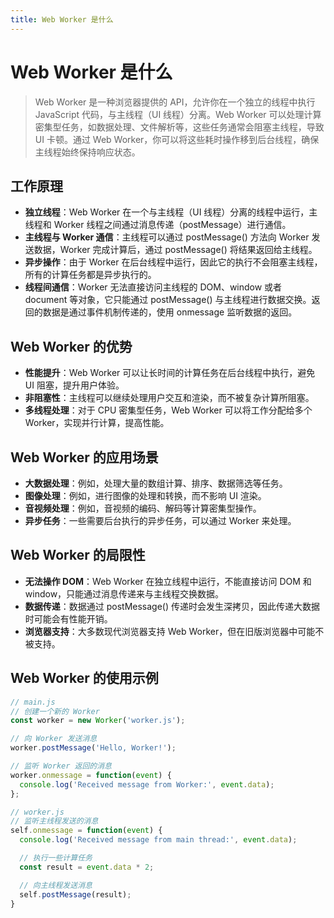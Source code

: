 ```yaml
---
title: Web Worker 是什么
---
```


# Web Worker 是什么

> Web Worker 是一种浏览器提供的 API，允许你在一个独立的线程中执行 JavaScript 代码，与主线程（UI 线程）分离。Web Worker 可以处理计算密集型任务，如数据处理、文件解析等，这些任务通常会阻塞主线程，导致 UI 卡顿。通过 Web Worker，你可以将这些耗时操作移到后台线程，确保主线程始终保持响应状态。

## 工作原理
- **独立线程**：Web Worker 在一个与主线程（UI 线程）分离的线程中运行，主线程和 Worker 线程之间通过消息传递（postMessage）进行通信。
- **主线程与 Worker 通信**：主线程可以通过 postMessage() 方法向 Worker 发送数据，Worker 完成计算后，通过 postMessage() 将结果返回给主线程。
- **异步操作**：由于 Worker 在后台线程中运行，因此它的执行不会阻塞主线程，所有的计算任务都是异步执行的。
- **线程间通信**：Worker 无法直接访问主线程的 DOM、window 或者 document 等对象，它只能通过 postMessage() 与主线程进行数据交换。返回的数据是通过事件机制传递的，使用 onmessage 监听数据的返回。

## Web Worker 的优势
- **性能提升**：Web Worker 可以让长时间的计算任务在后台线程中执行，避免 UI 阻塞，提升用户体验。
- **非阻塞性**：主线程可以继续处理用户交互和渲染，而不被复杂计算所阻塞。
- **多线程处理**：对于 CPU 密集型任务，Web Worker 可以将工作分配给多个 Worker，实现并行计算，提高性能。

## Web Worker 的应用场景
- **大数据处理**：例如，处理大量的数组计算、排序、数据筛选等任务。
- **图像处理**：例如，进行图像的处理和转换，而不影响 UI 渲染。
- **音视频处理**：例如，音视频的编码、解码等计算密集型操作。
- **异步任务**：一些需要后台执行的异步任务，可以通过 Worker 来处理。

## Web Worker 的局限性
- **无法操作 DOM**：Web Worker 在独立线程中运行，不能直接访问 DOM 和 window，只能通过消息传递来与主线程交换数据。
- **数据传递**：数据通过 postMessage() 传递时会发生深拷贝，因此传递大数据时可能会有性能开销。
- **浏览器支持**：大多数现代浏览器支持 Web Worker，但在旧版浏览器中可能不被支持。

## Web Worker 的使用示例
```javascript
// main.js
// 创建一个新的 Worker
const worker = new Worker('worker.js');

// 向 Worker 发送消息
worker.postMessage('Hello, Worker!');

// 监听 Worker 返回的消息
worker.onmessage = function(event) {
  console.log('Received message from Worker:', event.data);
};

// worker.js
// 监听主线程发送的消息
self.onmessage = function(event) {
  console.log('Received message from main thread:', event.data);

  // 执行一些计算任务
  const result = event.data * 2;

  // 向主线程发送消息
  self.postMessage(result);
}
```